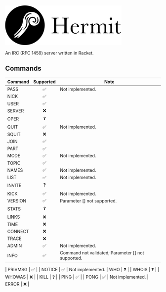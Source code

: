 ![Alt text](./logo.svg)

An IRC (RFC 1459) server written in Racket.

## Commands

| Command  | Supported | Note |
| -------- | :-------: | ---- |
| PASS     | ✅ | Not implemented.
| NICK     | ✅ |
| USER     | ✅ |
| SERVER   | ❌ |
| OPER     | ❓ |
| QUIT     | ✅ | Not implemented.
| SQUIT    | ❌ |
| JOIN     | ✅ |
| PART     | ✅ |
| MODE     | ✅ | Not implemented.
| TOPIC    | ✅ |
| NAMES    | ✅ | Not implemented.
| LIST     | ✅ | Not implemented.
| INVITE   | ❓ |
| KICK     | ✅ | Not implemented.
| VERSION  | ✅ | Parameter [<server>] not supported.
| STATS    | ❓ |
| LINKS    | ❌ |
| TIME     | ❌ |
| CONNECT  | ❌ |
| TRACE    | ❌ |
| ADMIN    | ✅ | Not implemented.
| INFO     | ✅ | Command not validated; Parameter [<server>] not supported.

| PRIVMSG  | ✅ |
| NOTICE   | ✅ | Not implemented.
| WHO      | ❓ |
| WHOIS    | ❓ |
| WHOWAS   | ❌ |
| KILL     | ❓ |
| PING     | ✅ |
| PONG     | ✅ | Not implemented.
| ERROR    | ❌ |
